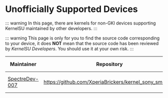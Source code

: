 # Unofficially Supported Devices

::: warning
In this page, there are kernels for non-GKI devices supporting KernelSU maintained by other developers.
:::

::: warning
This page is only for you to find the source code corresponding to your device, it does **NOT** mean that the source code has been reviewed by _KernelSU Developers_. You should use it at your own risk.
:::

| Maintainer | Repository | Support devices |
| --- | --- | --- |
| [SpectreDev-007](https://github.com/SpectreDev-007) | https://github.com/XperiaBrickers/kernel_sony_sm8250 | Sony sm8250 device |
